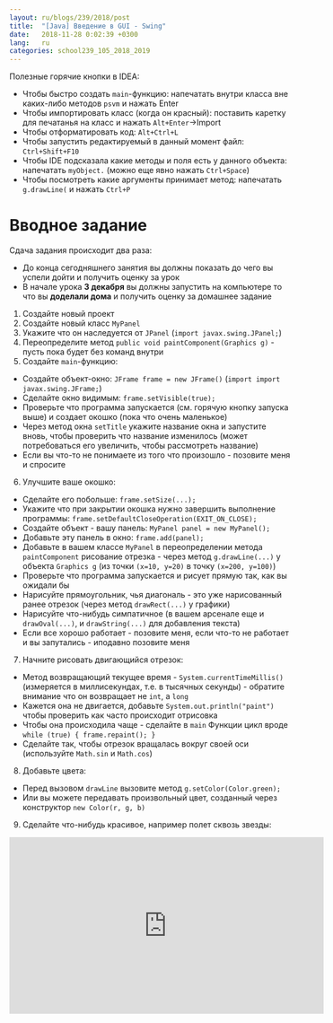 ```yaml
---
layout: ru/blogs/239/2018/post
title:  "[Java] Введение в GUI - Swing"
date:   2018-11-28 0:02:39 +0300
lang:   ru
categories: school239_105_2018_2019
---
```


Полезные горячие кнопки в IDEA:

 - Чтобы быстро создать ```main```-функцию: напечатать внутри класса вне каких-либо методов ```psvm``` и нажать Enter
 - Чтобы импортировать класс (когда он красный): поставить каретку для печатанья на класс и нажать ```Alt+Enter```->Import
 - Чтобы отформатировать код: ```Alt+Ctrl+L```
 - Чтобы запустить редактируемый в данный момент файл: ```Ctrl+Shift+F10```
 - Чтобы IDE подсказала какие методы и поля есть у данного объекта: напечатать ```myObject.``` (можно еще явно нажать ```Ctrl+Space```)
 - Чтобы посмотреть какие аргументы принимает метод: напечатать ```g.drawLine(``` и нажать ```Ctrl+P```

Вводное задание
===============

Сдача задания происходит два раза:

 - До конца сегодняшнего занятия вы должны показать до чего вы успели дойти и получить оценку за урок
 - В начале урока **3 декабря** вы должны запустить на компьютере то что вы **доделали дома**  и получить оценку за домашнее задание

1) Создайте новый проект
2) Создайте новый класс ```MyPanel```
3) Укажите что он наследуется от ```JPanel``` (```import javax.swing.JPanel;```)
4) Переопределите метод ```public void paintComponent(Graphics g)``` - пусть пока будет без команд внутри
5) Создайте ```main```-функцию:

 - Создайте объект-окно: ```JFrame frame = new JFrame()``` (```import import javax.swing.JFrame;```)
 - Сделайте окно видимым: ```frame.setVisible(true);```
 - Проверьте что программа запускается (см. горячую кнопку запуска выше) и создает окошко (пока что очень маленькое)
 - Через метод окна ```setTitle``` укажите название окна и запустите вновь, чтобы проверить что название изменилось (может потребоваться его увеличить, чтобы рассмотреть название)
 - Если вы что-то не понимаете из того что произошло - позовите меня и спросите

6) Улучшите ваше окошко:

 - Сделайте его побольше: ```frame.setSize(...);```
 - Укажите что при закрытии окошка нужно завершить выполнение программы: ```frame.setDefaultCloseOperation(EXIT_ON_CLOSE);```
 - Создайте объект - вашу панель: ```MyPanel panel = new MyPanel();```
 - Добавьте эту панель в окно: ```frame.add(panel);```
 - Добавьте в вашем классе ```MyPanel``` в переопределении метода ```paintComponent``` рисование отрезка - через метод ```g.drawLine(...)``` у объекта ```Graphics g``` (из точки ```(x=10, y=20)``` в точку ```(x=200, y=100)```)
 - Проверьте что программа запускается и рисует прямую так, как вы ожидали бы
 - Нарисуйте прямоугольник, чья диагональ - это уже нарисованный ранее отрезок (через метод ```drawRect(...)``` у графики)
 - Нарисуйте что-нибудь симпатичное (в вашем арсенале еще и ```drawOval(...)```, и ```drawString(...)``` для добавления текста)
 - Если все хорошо работает - позовите меня, если что-то не работает и вы запутались - иподавно позовите меня

7) Начните рисовать двигающийся отрезок:

 - Метод возвращающий текущее время - ```System.currentTimeMillis()``` (измеряется в миллисекундах, т.е. в тысячных секунды) - обратите внимание что он возвращает не ```int```, а ```long```
 - Кажется она не двигается, добавьте ```System.out.println("paint")``` чтобы проверить как часто происходит отрисовка
 - Чтобы она происходила чаще - сделайте в ```main``` Функции цикл вроде ```while (true) { frame.repaint(); }```
 - Сделайте так, чтобы отрезок вращалась вокруг своей оси (используйте ```Math.sin``` и ```Math.cos```)

8) Добавьте цвета:

 - Перед вызовом ```drawLine``` вызовите метод ```g.setColor(Color.green);```
 - Или вы можете передавать произвольный цвет, созданный через конструктор ```new Color(r, g, b)```

9) Сделайте что-нибудь красивое, например полет сквозь звезды:

<iframe width="560" height="315" src="https://www.youtube.com/embed/aTt_hWASKbs" frameborder="0" allow="accelerometer; autoplay; encrypted-media; gyroscope; picture-in-picture" allowfullscreen></iframe>
